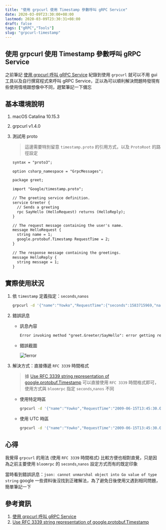 ```yaml
---
title: "使用 grpcurl 使用 Timestamp 參數呼叫 gRPC Service"
date: 2020-03-09T23:30:00+08:00
lastmod: 2020-03-09T23:30:31+08:00
draft: false
tags: ["gRPC","Tools"]
slug: "grpcurl-timestamp"
---
```


## 使用 grpcurl 使用 Timestamp 參數呼叫 gRPC Service

之前筆記 [使用 grpcurl 呼叫 gRPC Service](https://blog.yowko.com/grpcurl/) 紀錄到使用 `grpcurl` 就可以不用 gui 工具以及自行撰寫程式來呼叫 gRPC Service，正以為可以順利解決問題時發現有些使用情境跟想像中不同，趕緊筆記一下備忘

## 基本環境說明

1. macOS Catalina 10.15.3
2. grpcurl v1.4.0
3. 測試用 proto

    > 這邊需要特別留意 `timestamp.proto` 的引用方式，以及 `ProtoRoot` 的路徑設定

    ```txt
    syntax = "proto3";

    option csharp_namespace = "GrpcMessages";

    package greet;

    import "Google/timestamp.proto";

    // The greeting service definition.
    service Greeter {
      // Sends a greeting
      rpc SayHello (HelloRequest) returns (HelloReply);
    }

    // The request message containing the user's name.
    message HelloRequest {
      string name = 1;
      google.protobuf.Timestamp RequestTime = 2;
    }

    // The response message containing the greetings.
    message HelloReply {
      string message = 1;
    }
    ```

## 實際使用狀況

1. 依 `timestamp` 定義指定：`seconds`,`nanos`

    ```bash
    grpcurl -d '{"name":"Yowko","RequestTime":{"seconds":1583715969,"nanos":0}}' -plaintext -import-path /Users/yowko.tsai/POCs/GrpcMessages/Protos -proto greet.proto localhost:5000 greet.Greeter/SayHello
    ```

2. 錯誤訊息

    - 訊息內容

        ```txt
        Error invoking method "greet.Greeter/SayHello": error getting request data: json: cannot unmarshal object into Go value of type string
        ```

    - 錯誤截圖

        ![1error](https://user-images.githubusercontent.com/3851540/76177031-cc3e4d80-61ed-11ea-8df9-74cdea5283db.png)

3. 解決方式：直接傳遞 `RFC 3339` 時間格式

    > 據 [Use RFC 3339 string representation of google.protobuf.Timestamp](https://github.com/uw-labs/bloomrpc/issues/98#issuecomment-510736760) 可以直接使用 `RFC 3339` 時間格式即可，使用方式與 `bloomrpc` 指定 `seconds`,`nanos` 不同

    - 使用特定時區

        ```bash
        grpcurl -d '{"name":"Yowko","RequestTime":"2009-06-15T13:45:30.0000000+08:00"}' -plaintext -import-path /Users/yowko.tsai/POCs/GrpcMessages/Protos -proto greet.proto localhost:5000 greet.Greeter/SayHello

        ```

    - 使用 UTC 時區

        ```bash
        grpcurl -d '{"name":"Yowko","RequestTime":"2009-06-15T13:45:30.00Z"}' -plaintext -import-path /Users/yowko.tsai/POCs/GrpcMessages/Protos -proto greet.proto localhost:5000 greet.Greeter/SayHello
        ```

## 心得

我覺得 `grpcurl` 的用法 (使用 `RFC 3339` 時間格式) 比較方便也相對直覺，只是因為之前主要使用 `bloomrpc` 的 `seconds`,`nanos` 設定方式而有的既定印象

當時看到錯誤訊息：`json: cannot unmarshal object into Go value of type string` google 一些資料後沒找到正確解法，為了避免日後使用又遇到相同問題，簡單筆記一下

## 參考資訊

1. [使用 grpcurl 呼叫 gRPC Service](https://blog.yowko.com/grpcurl/)
2. [Use RFC 3339 string representation of google.protobuf.Timestamp](https://github.com/uw-labs/bloomrpc/issues/98#issuecomment-510736760)
